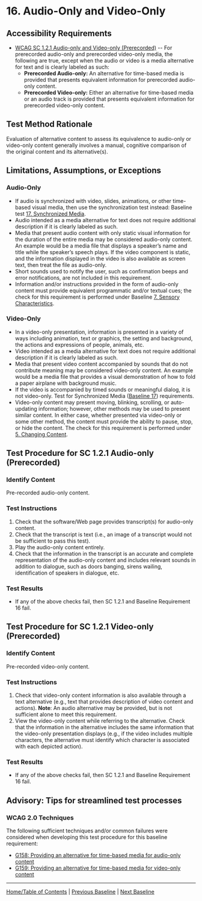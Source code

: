 # 16. Audio-Only and Video-Only
## Accessibility Requirements
*	[WCAG SC 1.2.1 Audio-only and Video-only (Prerecorded)](https://www.w3.org/TR/UNDERSTANDING-WCAG20/media-equiv-av-only-alt.html) -- For prerecorded audio-only and prerecorded video-only media, the following are true, except when the audio or video is a media alternative for text and is clearly labeled as such:
    * **Prerecorded Audio-only:** An alternative for time-based media is provided that presents equivalent information for prerecorded audio-only content.
    * **Prerecorded Video-only:** Either an alternative for time-based media or an audio track is provided that presents equivalent information for prerecorded video-only content.

## Test Method Rationale
Evaluation of alternative content to assess its equivalence to audio-only or video-only content generally involves a manual, cognitive comparison of the original content and its alternative(s).

## Limitations, Assumptions, or Exceptions
### Audio-Only
* If audio is synchronized with video, slides, animations, or other time-based visual media, then use the synchronization test instead: Baseline test [17. Synchronized Media](17SyncMedia.md).
* Audio intended as a media alternative for text does not require additional description if it is clearly labeled as such.
* Media that present audio content with only static visual information for the duration of the entire media may be considered audio-only content. An example would be a media file that displays a speaker’s name and title while the speaker’s speech plays. If the video component is static, and the information displayed in the video is also available as screen text, then treat the file as audio-only.
* Short sounds used to notify the user, such as confirmation beeps and error notifications, are not included in this requirement.
* Information and/or instructions provided in the form of audio-only content must provide equivalent programmatic and/or textual cues; the check for this requirement is performed under Baseline [7. Sensory Characteristics](07Sensory.md).

### Video-Only
* In a video-only presentation, information is presented in a variety of ways including animation, text or graphics, the setting and background, the actions and expressions of people, animals, etc.
* Video intended as a media alternative for text does not require additional description if it is clearly labeled as such.
* Media that present video content accompanied by sounds that do not contribute meaning may be considered video-only content. An example would be a media file that provides a visual demonstration of how to fold a paper airplane with background music.
* If the video is accompanied by timed sounds or meaningful dialog, it is not video-only. Test for Synchronized Media ([Baseline 17](17SyncMedia.md)) requirements.
* Video-only content may present moving, blinking, scrolling, or auto-updating information; however, other methods may be used to present similar content. In either case, whether presented via video-only or some other method, the content must provide the ability to pause, stop, or hide the content. The check for this requirement is performed under [5. Changing Content](05Changing.md).

## Test Procedure for SC 1.2.1 Audio-only (Prerecorded)
### Identify Content
Pre-recorded audio-only content.

### Test Instructions
1. Check that the software/Web page provides transcript(s) for audio-only content.
2. Check that the transcript is text (i.e., an image of a transcript would not be sufficient to pass this test).
3. Play the audio-only content entirely.
4. Check that the information in the transcript is an accurate and complete representation of the audio-only content and includes relevant sounds in addition to dialogue, such as doors banging, sirens wailing, identification of speakers in dialogue, etc.

### Test Results
* If any of the above checks fail, then SC 1.2.1 and Baseline Requirement 16 fail.

## Test Procedure for SC 1.2.1 Video-only (Prerecorded)
### Identify Content
Pre-recorded video-only content.

### Test Instructions
1.	Check that video-only content information is also available through a text alternative (e.g., text that provides description of video content and actions). **Note**: An audio alternative may be provided, but is not sufficient alone to meet this requirement.
2.	View the video-only content while referring to the alternative. Check that the information in the alternative includes the same information that the video-only presentation displays (e.g., if the video includes multiple characters, the alternative must identify which character is associated with each depicted action).

### Test Results
* If any of the above checks fail, then SC 1.2.1 and Baseline Requirement 16 fail.

## Advisory: Tips for streamlined test processes
### WCAG 2.0 Techniques
The following sufficient techniques and/or common failures were considered when developing this test procedure for this baseline requirement:
* [G158: Providing an alternative for time-based media for audio-only content](https://www.w3.org/TR/WCAG20-TECHS/G158.html)
* [G159: Providing an alternative for time-based media for video-only content](https://www.w3.org/TR/WCAG20-TECHS/G159.html)

----------------------------------------
[Home/Table of Contents](index.md) | [Previous Baseline](15Language.md) | [Next Baseline](17SyncMedia.md)
